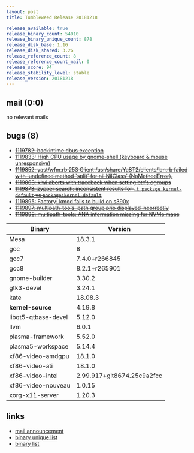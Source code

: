 ```yaml
---
layout: post
title: Tumbleweed Release 20181218

release_available: true
release_binary_count: 54010
release_binary_unique_count: 878
release_disk_base: 1.1G
release_disk_shared: 3.2G
release_reference_count: 8
release_reference_count_mail: 0
release_score: 94
release_stability_level: stable
release_version: 20181218
---
```


## mail (0:0)

no relevant mails

## bugs (8)

<!--more-->

- ~~[1119782: backintime dbus exception](https://bugzilla.opensuse.org/show_bug.cgi?id=1119782)~~
- [1119833: High CPU usage by gnome-shell (keyboard & mouse unresponsive)](https://bugzilla.opensuse.org/show_bug.cgi?id=1119833)
- ~~[1119852: yast/wfm.rb:253 Client /usr/share/YaST2/clients/lan.rb failed with 'undefined method `split' for nil:NilClass' (NoMethodError).](https://bugzilla.opensuse.org/show_bug.cgi?id=1119852)~~
- ~~[1119863: kiwi aborts with traceback when setting btrfs qgroups](https://bugzilla.opensuse.org/show_bug.cgi?id=1119863)~~
- ~~[1119873: zypper search: inconsistent results for `-t package kernel-default` vs `package:kernel-default`](https://bugzilla.opensuse.org/show_bug.cgi?id=1119873)~~
- [1119895: Factory: kmod fails to build on s390x](https://bugzilla.opensuse.org/show_bug.cgi?id=1119895)
- ~~[1119897: multipath-tools: path group prio displayed incorrectly](https://bugzilla.opensuse.org/show_bug.cgi?id=1119897)~~
- ~~[1119898: multipath-tools: ANA information missing for NVMe maps](https://bugzilla.opensuse.org/show_bug.cgi?id=1119898)~~

Binary | Version
--- | ---
Mesa | 18.3.1
gcc | 8
gcc7 | 7.4.0+r266845
gcc8 | 8.2.1+r265901
gnome-builder | 3.30.2
gtk3-devel | 3.24.1
kate | 18.08.3
**kernel-source** | 4.19.8
libqt5-qtbase-devel | 5.12.0
llvm | 6.0.1
plasma-framework | 5.52.0
plasma5-workspace | 5.14.4
xf86-video-amdgpu | 18.1.0
xf86-video-ati | 18.1.0
xf86-video-intel | 2.99.917+git8674.25c9a2fcc
xf86-video-nouveau | 1.0.15
xorg-x11-server | 1.20.3

## links

- [mail announcement](https://lists.opensuse.org/opensuse-factory/2018-12/msg00143.html)
- [binary unique list](http://download.tumbleweed.boombatower.com/20181218/rpm.unique.list)
- [binary list](http://download.tumbleweed.boombatower.com/20181218/rpm.list)
